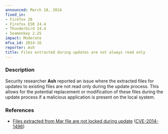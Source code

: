 ```yaml
---
announced: March 18, 2014
fixed_in:
- Firefox 28
- Firefox ESR 24.4
- Thunderbird 24.4
- Seamonkey 2.25
impact: Moderate
mfsa_id: 2014-16
reporter: Ash
title: Files extracted during updates are not always read only
---
```


<h3>Description</h3>

<p>Security researcher <strong>Ash</strong> reported an issue where the
extracted files for updates to existing files are not read only during the
update process. This allows for the potential replacement or modification of
these files during the update process if a malicious application is present on
the local system.
</p>

<h3>References</h3>

<ul>
  <li><a href="https://bugzilla.mozilla.org/show_bug.cgi?id=925747">
       Files extracted from Mar file are not locked during update</a> (<a href="http://cve.mitre.org/cgi-bin/cvename.cgi?name=CVE-2014-1496" class="ex-ref">CVE-2014-1496</a>)</li>
</ul>



